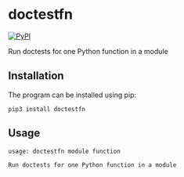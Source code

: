 doctestfn
=========

[![PyPI](https://img.shields.io/pypi/v/doctestfn)](https://pypi.org/project/doctestfn/)

Run doctests for one Python function in a module

Installation
------------

The program can be installed using pip:

```
pip3 install doctestfn
```

Usage
-----

```
usage: doctestfn module function

Run doctests for one Python function in a module
```
